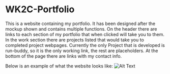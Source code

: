 # WK2C-Portfolio

This is a website containing my portfolio. It has been designed after the mockup shown and contains multiple functions.
On the header there are links to each section of my portfolio that when clicked will take you to them. In the work section
there are projects listed that would take you to completed project webpages. Currently the only Project that is developed is run-buddy,
so it is the only working link, the rest are placeholders. At the bottom of the page there are links with my contact info. 

Below is an example of what the website looks like:
![Alt Text](../assets/images/Portfolio.gif)
